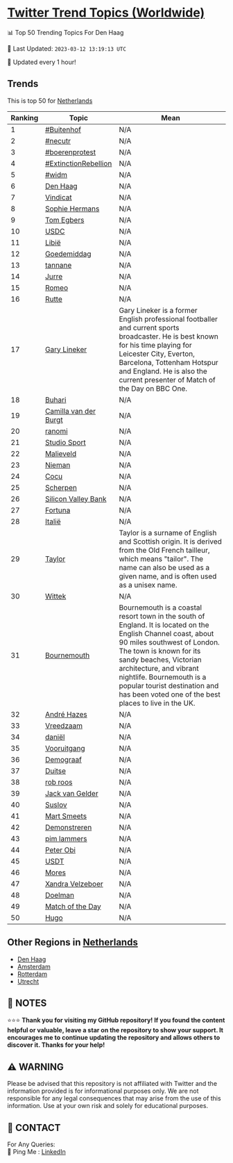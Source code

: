 [Twitter Trend Topics (Worldwide)](https://github.com/ErcinDedeoglu/Twitter-Trend-Topics)
==========


📊 Top 50 Trending Topics For Den Haag

📆 Last Updated: `2023-03-12 13:19:13 UTC`

🔧 Updated every 1 hour!


## Trends

This is top 50 for [Netherlands](</Netherlands>)

| Ranking | Topic | Mean |
| ------- | ------------ | ------------ |
| 1 | [#Buitenhof](http://twitter.com/search?q=%23Buitenhof) | N/A |
| 2 | [#necutr](http://twitter.com/search?q=%23necutr) | N/A |
| 3 | [#boerenprotest](http://twitter.com/search?q=%23boerenprotest) | N/A |
| 4 | [#ExtinctionRebellion](http://twitter.com/search?q=%23ExtinctionRebellion) | N/A |
| 5 | [#widm](http://twitter.com/search?q=%23widm) | N/A |
| 6 | [Den Haag](http://twitter.com/search?q=Den+Haag) | N/A |
| 7 | [Vindicat](http://twitter.com/search?q=Vindicat) | N/A |
| 8 | [Sophie Hermans](http://twitter.com/search?q=Sophie+Hermans) | N/A |
| 9 | [Tom Egbers](http://twitter.com/search?q=Tom+Egbers) | N/A |
| 10 | [USDC](http://twitter.com/search?q=USDC) | N/A |
| 11 | [Libië](http://twitter.com/search?q=Libi%c3%ab) | N/A |
| 12 | [Goedemiddag](http://twitter.com/search?q=Goedemiddag) | N/A |
| 13 | [tannane](http://twitter.com/search?q=tannane) | N/A |
| 14 | [Jurre](http://twitter.com/search?q=Jurre) | N/A |
| 15 | [Romeo](http://twitter.com/search?q=Romeo) | N/A |
| 16 | [Rutte](http://twitter.com/search?q=Rutte) | N/A |
| 17 | [Gary Lineker](http://twitter.com/search?q=Gary+Lineker) | Gary Lineker is a former English professional footballer and current sports broadcaster. He is best known for his time playing for Leicester City, Everton, Barcelona, Tottenham Hotspur and England. He is also the current presenter of Match of the Day on BBC One. |
| 18 | [Buhari](http://twitter.com/search?q=Buhari) | N/A |
| 19 | [Camilla van der Burgt](http://twitter.com/search?q=Camilla+van+der+Burgt) | N/A |
| 20 | [ranomi](http://twitter.com/search?q=ranomi) | N/A |
| 21 | [Studio Sport](http://twitter.com/search?q=Studio+Sport) | N/A |
| 22 | [Malieveld](http://twitter.com/search?q=Malieveld) | N/A |
| 23 | [Nieman](http://twitter.com/search?q=Nieman) | N/A |
| 24 | [Cocu](http://twitter.com/search?q=Cocu) | N/A |
| 25 | [Scherpen](http://twitter.com/search?q=Scherpen) | N/A |
| 26 | [Silicon Valley Bank](http://twitter.com/search?q=Silicon+Valley+Bank) | N/A |
| 27 | [Fortuna](http://twitter.com/search?q=Fortuna) | N/A |
| 28 | [Italië](http://twitter.com/search?q=Itali%c3%ab) | N/A |
| 29 | [Taylor](http://twitter.com/search?q=Taylor) | Taylor is a surname of English and Scottish origin. It is derived from the Old French tailleur, which means "tailor". The name can also be used as a given name, and is often used as a unisex name. |
| 30 | [Wittek](http://twitter.com/search?q=Wittek) | N/A |
| 31 | [Bournemouth](http://twitter.com/search?q=Bournemouth) | Bournemouth is a coastal resort town in the south of England. It is located on the English Channel coast, about 90 miles southwest of London. The town is known for its sandy beaches, Victorian architecture, and vibrant nightlife. Bournemouth is a popular tourist destination and has been voted one of the best places to live in the UK. |
| 32 | [André Hazes](http://twitter.com/search?q=Andr%c3%a9+Hazes) | N/A |
| 33 | [Vreedzaam](http://twitter.com/search?q=Vreedzaam) | N/A |
| 34 | [daniël](http://twitter.com/search?q=dani%c3%abl) | N/A |
| 35 | [Vooruitgang](http://twitter.com/search?q=Vooruitgang) | N/A |
| 36 | [Demograaf](http://twitter.com/search?q=Demograaf) | N/A |
| 37 | [Duitse](http://twitter.com/search?q=Duitse) | N/A |
| 38 | [rob roos](http://twitter.com/search?q=rob+roos) | N/A |
| 39 | [Jack van Gelder](http://twitter.com/search?q=Jack+van+Gelder) | N/A |
| 40 | [Suslov](http://twitter.com/search?q=Suslov) | N/A |
| 41 | [Mart Smeets](http://twitter.com/search?q=Mart+Smeets) | N/A |
| 42 | [Demonstreren](http://twitter.com/search?q=Demonstreren) | N/A |
| 43 | [pim lammers](http://twitter.com/search?q=pim+lammers) | N/A |
| 44 | [Peter Obi](http://twitter.com/search?q=Peter+Obi) | N/A |
| 45 | [USDT](http://twitter.com/search?q=USDT) | N/A |
| 46 | [Mores](http://twitter.com/search?q=Mores) | N/A |
| 47 | [Xandra Velzeboer](http://twitter.com/search?q=Xandra+Velzeboer) | N/A |
| 48 | [Doelman](http://twitter.com/search?q=Doelman) | N/A |
| 49 | [Match of the Day](http://twitter.com/search?q=Match+of+the+Day) | N/A |
| 50 | [Hugo](http://twitter.com/search?q=Hugo) | N/A |



## Other Regions in [Netherlands](</Netherlands>)

* [Den Haag](</Netherlands/Den Haag.md>)
* [Amsterdam](</Netherlands/Amsterdam.md>)
* [Rotterdam](</Netherlands/Rotterdam.md>)
* [Utrecht](</Netherlands/Utrecht.md>)



## 📝 NOTES

⭐⭐⭐ **Thank you for visiting my GitHub repository! If you found the content helpful or valuable, leave a star on the repository to show your support. It encourages me to continue updating the repository and allows others to discover it. Thanks for your help!**


## ⚠️ WARNING

Please be advised that this repository is not affiliated with Twitter and the information provided is for informational purposes only. We are not responsible for any legal consequences that may arise from the use of this information. Use at your own risk and solely for educational purposes.


## 📨 CONTACT

 For Any Queries:  
            🏓 Ping Me : [LinkedIn](https://www.linkedin.com/in/ercindedeoglu/)
